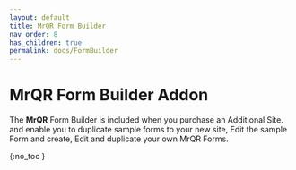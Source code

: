 ```yaml
---
layout: default
title: MrQR Form Builder
nav_order: 8
has_children: true
permalink: docs/FormBuilder
---
```

# **MrQR** Form Builder Addon
The  **MrQR** Form Builder is included when you purchase an Additional Site. and enable you to duplicate sample forms to your new site, Edit the sample Form and create, Edit and duplicate your own MrQR Forms.

{:no_toc }
